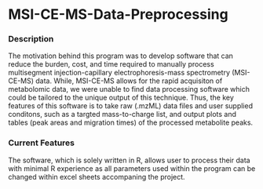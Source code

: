 # MSI-CE-MS-Data-Preprocessing

### Description

The motivation behind this program was to develop software that can reduce the burden, cost, and time required to manually process multisegment injection-capillary electrophoresis-mass spectrometry (MSI-CE-MS) data. While, MSI-CE-MS allows for the rapid acquisiton of metabolomic data, we were unable to find data processing software which could be tailored to the unique output of this technique. Thus, the key features of this software is to take raw (.mzML) data files and user supplied conditons, such as a targted mass-to-charge list, and output plots and tables (peak areas and migration times) of the processed metabolite peaks. 

### Current Features

The software, which is solely written in R, allows user to process their data with minimal R experience as all parameters used within the program can be changed within excel sheets accompaning the project. 
